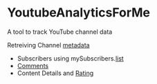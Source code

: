 # YoutubeAnalyticsForMe
A tool to track YouTube channel data


Retreiving Channel [metadata](https://developers.google.com/youtube/v3/docs/channels/list)
- Subscribers using mySubscribers.[list](https://developers.google.com/youtube/v3/docs/subscriptions/list)
- [Comments](https://developers.google.com/youtube/v3/docs/comments/list)
- Content Details and [Rating](https://developers.google.com/youtube/v3/docs/videos)
